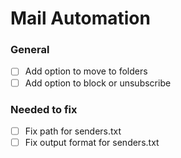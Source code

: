 # Mail Automation

### General
- [ ] Add option to move to folders
- [ ] Add option to block or unsubscribe

### Needed to fix
- [ ] Fix path for senders.txt
- [ ] Fix output format for senders.txt
